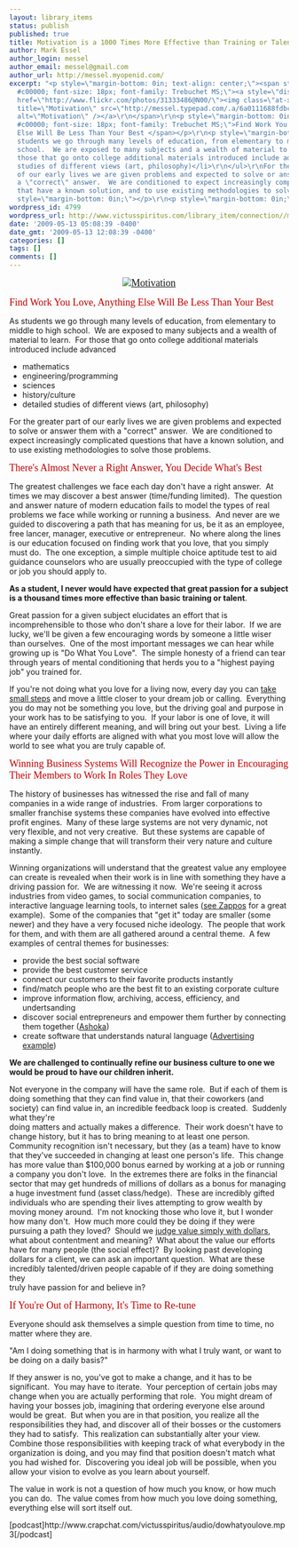 ```yaml
---
layout: library_items
status: publish
published: true
title: Motivation is a 1000 Times More Effective than Training or Talent
author: Mark Essel
author_login: messel
author_email: messel@gmail.com
author_url: http://messel.myopenid.com/
excerpt: "<p style=\"margin-bottom: 0in; text-align: center;\"><span style=\"color:
  #c00000; font-size: 18px; font-family: Trebuchet MS;\"><a style=\"display: inline;\"
  href=\"http://www.flickr.com/photos/31333486@N00/\"><img class=\"at-xid-6a0111688fdbcb970c01156f8e39fa970c\"
  title=\"Motivation\" src=\"http://messel.typepad.com/.a/6a0111688fdbcb970c01156f8e39fa970c-500pi\"
  alt=\"Motivation\" /></a>\r\n</span>\r\n<p style=\"margin-bottom: 0in;\"><span style=\"color:
  #c00000; font-size: 18px; font-family: Trebuchet MS;\">Find Work You Love, Anything
  Else Will Be Less Than Your Best </span></p>\r\n<p style=\"margin-bottom: 0in;\">As
  students we go through many levels of education, from elementary to middle to high
  school.  We are exposed to many subjects and a wealth of material to learn.  For
  those that go onto college additional materials introduced include advanced</p>\r\n\r\n<ul>\r\n\t<li>mathematics</li>\r\n\t<li>engineering/programming</li>\r\n\t<li>sciences</li>\r\n\t<li>history/culture</li>\r\n\t<li>detailed
  studies of different views (art, philosophy)</li>\r\n</ul>\r\nFor the greater part
  of our early lives we are given problems and expected to solve or answer them with
  a \"correct\" answer.  We are conditioned to expect increasingly complicated questions
  that have a known solution, and to use existing methodologies to solve those problems.\r\n<p
  style=\"margin-bottom: 0in;\"></p>\r\n<p style=\"margin-bottom: 0in;\">"
wordpress_id: 4799
wordpress_url: http://www.victusspiritus.com/library_item/connection//motivation-is-a-1000-times-more-effective-than-training-or-talent/
date: '2009-05-13 05:08:39 -0400'
date_gmt: '2009-05-13 12:08:39 -0400'
categories: []
tags: []
comments: []
---
```

<p style="margin-bottom: 0in; text-align: center;"><span style="color: #c00000; font-size: 18px; font-family: Trebuchet MS;"><a style="display: inline;" href="http://www.flickr.com/photos/31333486@N00/"><img class="at-xid-6a0111688fdbcb970c01156f8e39fa970c" title="Motivation" src="http://messel.typepad.com/.a/6a0111688fdbcb970c01156f8e39fa970c-500pi" alt="Motivation" /></a><br />
</span></p>
<p style="margin-bottom: 0in;"><span style="color: #c00000; font-size: 18px; font-family: Trebuchet MS;">Find Work You Love, Anything Else Will Be Less Than Your Best </span></p>
<p style="margin-bottom: 0in;">As students we go through many levels of education, from elementary to middle to high school.  We are exposed to many subjects and a wealth of material to learn.  For those that go onto college additional materials introduced include advanced</p>
<ul>
<li>mathematics</li>
<li>engineering/programming</li>
<li>sciences</li>
<li>history/culture</li>
<li>detailed studies of different views (art, philosophy)</li>
</ul>
<p>For the greater part of our early lives we are given problems and expected to solve or answer them with a "correct" answer.  We are conditioned to expect increasingly complicated questions that have a known solution, and to use existing methodologies to solve those problems.</p>
<p style="margin-bottom: 0in;">
<p style="margin-bottom: 0in;"><a id="more"></a><a id="more-4799"></a><span style="color: #c00000; font-size: 18px; font-family: Trebuchet MS;">There's Almost Never a Right Answer, You Decide What's Best</span></p>
<p style="margin-bottom: 0in;">The greatest challenges we face each day don't have a right answer.  At times we may discover a best answer (time/funding limited).  The question and answer nature of modern education fails to model the types of real problems we face while working or running a business.  And never are we guided to discovering a path that has meaning for us, be it as an employee, free lancer, manager, executive or entrepreneur.  No where along the lines is our education focused on finding work that you love, that you simply must do.  The one exception, a simple multiple choice aptitude test to aid guidance counselors who are usually preoccupied with the type of college or job you should apply to.</p>
<p style="margin-bottom: 0in;">
<p style="margin-bottom: 0in;"><strong>As a student, I never would have expected that great passion for a subject is a thousand times more effective than basic training or talent</strong>.</p>
<p style="margin-bottom: 0in;">
<p style="margin-bottom: 0in;">Great passion for a given subject elucidates an effort that is incomprehensible to those who don't share a love for their labor.  If we are lucky, we'll be given a few encouraging words by someone a little wiser than ourselves.  One of the most important messages we can hear while growing up is "Do What You Love".  The simple honesty of a friend can tear through years of mental conditioning that herds you to a "highest paying job" you trained for.</p>
<p style="margin-bottom: 0in;">
<p style="margin-bottom: 0in;">If you're not doing what you love for a living now, every day you can <a href="http://www.victusspiritus.com/2009/04/07/5-simple-steps-to-change-yourself-and-the-world/">take small steps</a> and move a little closer to your dream job or calling.  Everything you do may not be something you love, but the driving goal and purpose in your work has to be satisfying to you.  If your labor is one of love, it will have an entirely different meaning, and will bring out your best.  Living a life where your daily efforts are aligned with what you most love will allow the world to see what you are truly capable of.</p>
<p style="margin-bottom: 0in;">
<p style="margin-bottom: 0in;"><span style="color: #c00000; font-size: 18px; font-family: Trebuchet MS;">Winning </span><span style="color: #c00000; font-size: 18px; font-family: Trebuchet MS;">Business Systems </span><span style="color: #c00000; font-size: 18px; font-family: Trebuchet MS;"> Will Recognize the Power in Encouraging Their Members to Work In Roles They Love</span></p>
<p style="margin-bottom: 0in;">The history of businesses has witnessed the rise and fall of many companies in a wide range of industries.  From larger corporations to smaller franchise systems these companies have evolved into effective profit engines.  Many of these large systems are not very dynamic, not very flexible, and not very creative.  But these systems are capable of making a simple change that will transform their very nature and culture instantly.</p>
<p style="margin-bottom: 0in;">Winning organizations will understand that the greatest value any employee can create is revealed when their work is in line with something they have a driving passion for.  We are witnessing it now.  We're seeing it across industries from video games, to social communication companies, to interactive language learning tools, to internet sales (<a href="http://scobleizer.com/2009/04/23/learn-from-zappos/">see Zappos</a> for a great example).  Some of the companies that "get it" today are smaller (some newer) and they have a very focused niche ideology.  The people that work for them, and with them are all gathered around a central theme.  A few examples of central themes for businesses:</p>
<ul>
<li>provide the best social software</li>
<li>provide the best customer service</li>
<li>connect our customers to their favorite products instantly</li>
<li>find/match people who are the best fit to an existing corporate culture</li>
<li>improve information flow, archiving, access, efficiency, and undertsanding</li>
<li>discover social entrepreneurs and empower them further by connecting them together (<a href="http://www.ashoka.org/fellows/social_entrepreneur.cfm">Ashoka</a>)</li>
<li>create software that understands natural language (<a href="http://www.victusspiritus.com/2009/04/09/intelligent-advertising-for-microbloggers-who-will-be-first-to-swim-in-the-riches/">Advertising example</a>)</li>
</ul>
<p><strong>We are challenged to continually refine our business culture to one we would be proud to have our children inherit.</strong></p>
<p>Not everyone in the company will have the same role.  But if each of them is doing something that they can find value in, that their coworkers (and society) can find value in, an incredible feedback loop is created.  Suddenly what they're<br />
doing matters and actually makes a difference.  Their work doesn't have to change history, but it has to bring meaning to at least one person.  Community recognition isn't necessary, but they (as a team) have to know that they've succeeded in changing at least one person's life.  This change has more value than $100,000 bonus earned by working at a job or running a company you don't love.  In the extremes there are folks in the financial sector that may get hundreds of millions of dollars as a bonus for managing a huge investment fund (asset class/hedge).  These are incredibly gifted individuals who are spending their lives attempting to grow wealth by moving money around.  I'm not knocking those who love it, but I wonder how many don't.  How much more could they be doing if they were pursuing a path they loved?  Should we <a href="http://www.squidoo.com/SmokeAndMirrors">judge value simply with dollars</a>,  what about contentment and meaning?  What about the value our efforts have for many people (the social effect)?  By looking past developing dollars for a client, we can ask an important question.  What are these incredibly talented/driven people capable of if they are doing something they<br />
truly have passion for and believe in?</p>
<p><span style="color: #c00000; font-size: 18px; font-family: Trebuchet MS;">If You're Out of Harmony, It's Time to Re-tune</span></p>
<p>Everyone should ask themselves a simple question from time to time, no matter where they are.</p>
<p>"Am I doing something that is in harmony with what I truly want, or want to be doing on a daily basis?"</p>
<p>If they answer is no, you've got to make a change, and it has to be significant.  You may have to iterate.  Your perception of certain jobs may change when you are actually performing that role.  You might dream of having your bosses job, imagining that ordering everyone else around would be great.  But when you are in that position, you realize all the responsibilities they had, and discover all of their bosses or the customers they had to satisfy.  This realization can substantially alter your view.  Combine those responsibilities with keeping track of what everybody in the organization is doing, and you may find that position doesn't match what you had wished for.  Discovering you ideal job will be possible, when you allow your vision to evolve as you learn about yourself.</p>
<p>The value in work is not a question of how much you know, or how much you can do.  The value comes from how much you love doing something, everything else will sort itself out.</p>
<p>[podcast]http://www.crapchat.com/victusspiritus/audio/dowhatyoulove.mp3[/podcast]</p>
<p style="margin-bottom: 0in;">
<p style="margin-bottom: 0in;"><span class="at-xid-6a0111688fdbcb970c01156f8dff9d970c"><a href="http://messel.typepad.com/files/dowhatyoulove.mp3"><br />
</a></span></p>
